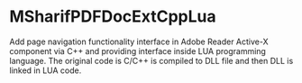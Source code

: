 # MSharifPDFDocExtCppLua
Add page navigation functionality interface in Adobe Reader Active-X component via C++ and providing interface inside LUA programming language. The original code is C/C++ is compiled to DLL file and then DLL is linked in LUA code.
